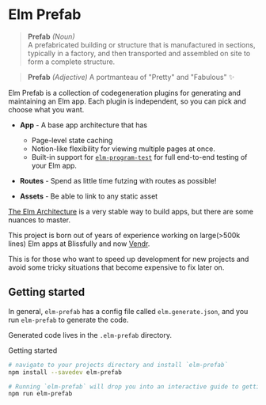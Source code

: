 # Elm Prefab

> **Prefab** _(Noun)_  
> A prefabricated building or structure that is manufactured in sections, typically in a factory, and then transported and assembled on site to form a complete structure.

> **Prefab** _(Adjective)_
> A portmanteau of "Pretty" and "Fabulous" :sparkles:

Elm Prefab is a collection of codegeneration plugins for generating and maintaining an Elm app. Each plugin is independent, so you can pick and choose what you want.

- **App** - A base app architecture that has

  - Page-level state caching
  - Notion-like flexibility for viewing multiple pages at once.
  - Built-in support for [`elm-program-test`](https://package.elm-lang.org/packages/avh4/elm-program-test/latest/) for full end-to-end testing of your Elm app.

- **Routes** - Spend as little time futzing with routes as possible!

- **Assets** - Be able to link to any static asset

[The Elm Architecture](https://guide.elm-lang.org/architecture/) is a very stable way to build apps, but there are some nuances to master.

This project is born out of years of experience working on large(>500k lines) Elm apps at Blissfully and now [Vendr](vendr.com).

This is for those who want to speed up development for new projects and avoid some tricky situations that become expensive to fix later on.

## Getting started

In general, `elm-prefab` has a config file called `elm.generate.json`, and you run `elm-prefab` to generate the code.

Generated code lives in the `.elm-prefab` directory.

Getting started

```bash
# navigate to your projects directory and install `elm-prefab`
npm install --savedev elm-prefab

# Running `elm-prefab` will drop you into an interactive guide to getting started.
npm run elm-prefab
```

